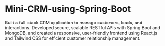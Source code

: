 # Mini-CRM-using-Spring-Boot
Built a full-stack CRM application to manage customers, leads, and interactions. Developed secure, scalable RESTful APIs with Spring Boot and MongoDB, and created a responsive, user-friendly frontend using React.js and Tailwind CSS for efficient customer relationship management.
